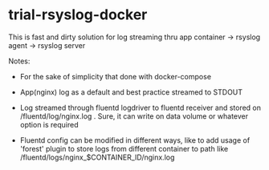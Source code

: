 # trial-rsyslog-docker

This is fast and dirty solution for log streaming thru app container -> rsyslog agent -> rsyslog server


Notes:

- For the sake of simplicity that done with docker-compose

- App(nginx) log as a default and best practice streamed to STDOUT

- Log streamed through fluentd logdriver to fluentd receiver and stored on /fluentd/log/nginx.log
  . Sure, it can write on data volume or whatever option is required

- Fluentd config can be modified in different ways, like to add usage of 'forest' plugin to store logs from different container to path like /fluentd/logs/nginx_$CONTAINER_ID/nginx.log
